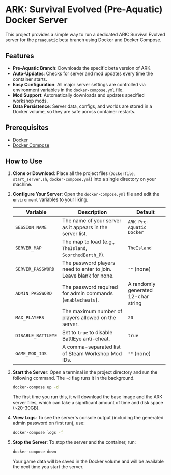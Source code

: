 # ARK: Survival Evolved (Pre-Aquatic) Docker Server

This project provides a simple way to run a dedicated ARK: Survival Evolved server for the `preaquatic` beta branch using Docker and Docker Compose.

## Features

-   **Pre-Aquatic Branch**: Downloads the specific beta version of ARK.
-   **Auto-Updates**: Checks for server and mod updates every time the container starts.
-   **Easy Configuration**: All major server settings are controlled via environment variables in the `docker-compose.yml` file.
-   **Mod Support**: Automatically downloads and updates specified workshop mods.
-   **Data Persistence**: Server data, configs, and worlds are stored in a Docker volume, so they are safe across container restarts.

## Prerequisites

-   [Docker](https://docs.docker.com/get-docker/)
-   [Docker Compose](https://docs.docker.com/compose/install/)

## How to Use

1.  **Clone or Download**: Place all the project files (`Dockerfile`, `start_server.sh`, `docker-compose.yml`) into a single directory on your machine.

2.  **Configure Your Server**:
    Open the `docker-compose.yml` file and edit the `environment` variables to your liking.

    | Variable          | Description                                                    | Default                             |
    | ----------------- | -------------------------------------------------------------- | ----------------------------------- |
    | `SESSION_NAME`    | The name of your server as it appears in the server list.      | `ARK Pre-Aquatic Docker`            |
    | `SERVER_MAP`      | The map to load (e.g., `TheIsland`, `ScorchedEarth_P`).         | `TheIsland`                         |
    | `SERVER_PASSWORD` | The password players need to enter to join. Leave blank for none. | `""` (none)                         |
    | `ADMIN_PASSWORD`  | The password required for admin commands (`enablecheats`).     | A randomly generated 12-char string |
    | `MAX_PLAYERS`     | The maximum number of players allowed on the server.           | `20`                                |
    | `DISABLE_BATTLEYE`| Set to `true` to disable BattlEye anti-cheat.                  | `true`                              |
    | `GAME_MOD_IDS`    | A comma-separated list of Steam Workshop Mod IDs.              | `""` (none)                         |

3.  **Start the Server**:
    Open a terminal in the project directory and run the following command. The `-d` flag runs it in the background.

    ```bash
    docker-compose up -d
    ```

    The first time you run this, it will download the base image and the ARK server files, which can take a significant amount of time and disk space (~20-30GB).

4.  **View Logs**:
    To see the server's console output (including the generated admin password on first run), use:

    ```bash
    docker-compose logs -f
    ```

5.  **Stop the Server**:
    To stop the server and the container, run:

    ```bash
    docker-compose down
    ```
    Your game data will be saved in the Docker volume and will be available the next time you start the server.